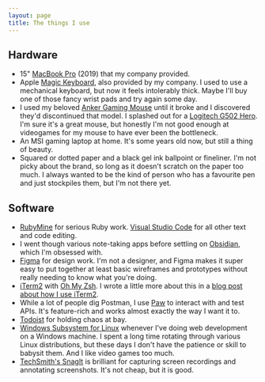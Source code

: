 ```yaml
---
layout: page
title: The things I use
---
```


## Hardware

* 15" [MacBook Pro](https://www.apple.com/uk/shop/buy-mac/macbook-pro) (2019) that my company provided.
* Apple [Magic Keyboard](https://www.apple.com/uk/shop/product/MLA22B/A/magic-keyboard-british-english), also provided by my company. I used to use a mechanical keyboard, but now it feels intolerably thick. Maybe I'll buy one of those fancy wrist pads and try again some day.
* I used my beloved [Anker Gaming Mouse](https://www.anker.com/es/products/variant/8200-dpi-highprecision-laser-gaming-mouse/98ANDS2368-BA) until it broke and I discovered they'd discontinued that model. I splashed out for a [Logitech G502 Hero](https://www.logitechg.com/en-gb/products/gaming-mice/g502-hero-gaming-mouse.910-005471.html). I'm sure it's a great mouse, but honestly I'm not good enough at videogames for my mouse to have ever been the bottleneck.
* An MSI gaming laptop at home. It's some years old now, but still a thing of beauty.
* Squared or dotted paper and a black gel ink ballpoint or fineliner. I'm not picky about the brand, so long as it doesn't scratch on the paper too much. I always wanted to be the kind of person who has a favourite pen and just stockpiles them, but I'm not there yet.

## Software

* [RubyMine](https://www.jetbrains.com/ruby/) for serious Ruby work. [Visual Studio Code](https://code.visualstudio.com/) for all other text and code editing.
* I went though various note-taking apps before settling on [Obsidian](https://obsidian.md/), which I'm obsessed with.
* [Figma](https://www.figma.com/) for design work. I'm not a designer, and Figma makes it super easy to put together at least basic wireframes and prototypes without really needing to know what you're doing.
* [iTerm2](https://iterm2.com/) with [Oh My Zsh](https://ohmyz.sh/). I wrote a little more about this in a [blog post about how I use iTerm2](/programming/2021/11/04/how-i-use-iterm2.html).
* While a lot of people dig Postman, I use [Paw](https://paw.cloud/) to interact with and test APIs. It's feature-rich and works almost exactly the way I want it to.
* [Todoist](https://todoist.com) for holding chaos at bay.
* [Windows Subsystem for Linux](https://docs.microsoft.com/en-us/windows/wsl/faq) whenever I've doing web development on a Windows machine. I spent a long time rotating through various Linux distributions, but these days I don't have the patience or skill to babysit them. And I like video games too much.
* [TechSmith's SnagIt](https://www.techsmith.com/screen-capture.html) is brilliant for capturing screen recordings and annotating screenshots. It's not cheap, but it is good.